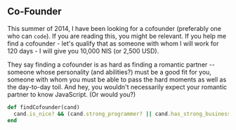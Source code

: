 <!-- {"created_at": "2014-08-08"} -->

## Co-Founder 

This summer of 2014, I have been looking for a cofounder (preferably one who can `code`). If you are reading this, you might be relevant. If you help me find a cofounder - let's qualify that as someone with whom I will work for 120 days - I will give you 10,000 NIS (or 2,500 USD). 

They say finding a cofounder is as hard as finding a romantic partner -- someone whose personality (and abilities?) must be a good fit for you, someone with whom you must be able to pass the hard moments as well as the day-to-day toil. And hey, you wouldn't necessarily expect your romantic partner to know JavaScript. (Or would you?)

~~~ ruby
def findCofounder(cand) 
  cand.is_nice? && (cand.strong_programmer? || cand.has_strong_business_skills?)
end
~~~   
